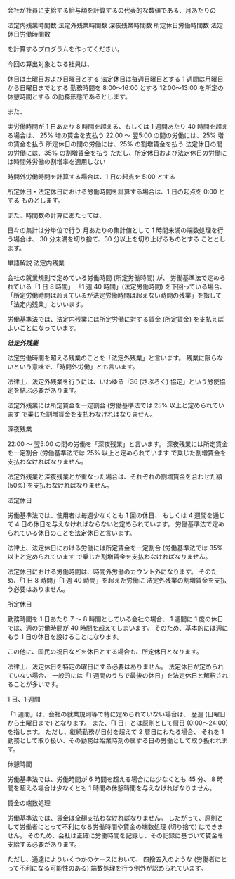 会社が社員に支給する給与額を計算するの代表的な数値である、月あたりの

法定内残業時間数
法定外残業時間数
深夜残業時間数
所定休日労働時間数
法定休日労働時間数

を計算するプログラムを作ってください。



今回の算出対象となる社員は、

休日は土曜日および日曜日とする
法定休日は毎週日曜日とする
1 週間は月曜日から日曜日までとする
勤務時間を 8:00〜16:00 とする
12:00〜13:00 を所定の休憩時間とする
の勤務形態であるとします。

また、

実労働時間が 1 日あたり 8 時間を超える、もしくは 1 週間あたり 40 時間を超える場合は、 25% 増の賃金を支払う
22:00 〜 翌5:00 の間の労働には、25% 増の賃金を払う
所定休日の間の労働には、25% の割増賃金を払う
法定休日の間の労働には、35% の割増賃金を払う
ただし、所定休日および法定休日の労働には時間外労働の割増率を適用しない

時間外労働時間を計算する場合は、1 日の起点を 5:00 とする

所定休日・法定休日における労働時間を計算する場合は、1 日の起点を 0:00 とする
ものとします。

また、時間数の計算にあたっては、

日々の集計は分単位で行う
月あたりの集計値として 1 時間未満の端数処理を行う場合は、 30 分未満を切り捨て、30 分以上を切り上げるものとする
こととします。

単語解説
法定内残業

会社の就業規則で定めている労働時間 (所定労働時間) が、 労働基準法で定められている「1 日 8 時間」
「1 週 40 時間」(法定労働時間) を下回っている場合、 
「所定労働時間は超えているが法定労働時間は超えない時間の残業」を指して「法定内残業」といいます。

労働基準法では、法定内残業には所定労働に対する賃金 (所定賃金) を支払えばよいことになっています。

***法定外残業***

法定労働時間を超える残業のことを「法定外残業」と言います。 残業に限らないという意味で、「時間外労働」とも言います。

法律上、法定外残業を行うには、いわゆる「36 (さぶろく) 協定」という労使協定を結ぶ必要があります。

法定外残業には所定賃金を一定割合 (労働基準法では 25% 以上と定められています で乗じた割増賃金を支払わなければなりません。

深夜残業

22:00 〜 翌5:00 の間の労働を「深夜残業」と言います。 深夜残業には所定賃金を一定割合 
(労働基準法では 25% 以上と定められています で乗じた割増賃金を支払わなければなりません。

法定外残業と深夜残業とが重なった場合は、それぞれの割増賃金を合わせた額 (50%) を支払わなければなりません。

法定休日

労働基準法では、使用者は毎週少なくとも 1 回の休日、 もしくは 4 週間を通じて 4 日の休日を与えなければならないと定められています。
労働基準法で定められている休日のことを法定休日と言います。

法律上、法定休日における労働には所定賃金を一定割合 (労働基準法では 35% 以上と定められています で乗じた割増賃金を支払わなければなりません。

法定休日における労働時間は、時間外労働のカウント外になります。 そのため、「1 日 8 時間」「1 週 40 時間」を超えた労働に 
法定外残業の割増賃金を支払う必要はありません。

所定休日

勤務時間を 1 日あたり 7 〜 8 時間としている会社の場合、 1 週間に 1 度の休日では、週の労働時間が 40 時間を超えてしまいます。 
そのため、基本的には週にもう 1 日の休日を設けることになります。

この他に、国民の祝日などを休日とする場合も、所定休日となります。

法律上、法定休日を特定の曜日にする必要はありません。 法定休日が定められていない場合、 
一般的には「1 週間のうちで最後の休日」を法定休日と解釈されることが多いです。

1 日、1 週間

「1 週間」は、会社の就業規則等で特に定められていない場合は、 歴週 (日曜日から土曜日まで) となります。 
また、「1 日」とは原則として暦日 (0:00〜24:00) を指します。 ただし、継続勤務が日付を超えて 2 暦日にわたる場合、 
それを 1 勤務として取り扱い、その勤務は始業時刻の属する日の労働として取り扱われます。

休憩時間

労働基準法では、労働時間が 6 時間を超える場合には少なくとも 45 分、 8 時間を超える場合は少なくとも 1 時間の休憩時間を与えなければなりません。

賃金の端数処理

労働基準法では、賃金は全額支払わなければなりません。 
したがって、原則として労働者にとって不利になる労働時間や賃金の端数処理 (切り捨て) はできません。 
そのため、会社は正確に労働時間を記録し、その記録に基づいて賃金を支給する必要があります。

ただし、通達によりいくつかのケースにおいて、 四捨五入のような (労働者にとって不利になる可能性のある) 端数処理を行う例外が認められています。
